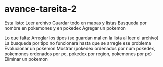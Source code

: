 # avance-tareita-2

Esta listo:
Leer archivo
Guardar todo en mapas y listas
Busqueda por nombre en pokemones y en pokedex
Agregar un pokemon

Lo que falta:
Arreglar los tipos (se guardan mal en la lista al leer el archivo)
La busqueda por tipo no funcionara hasta que se arregle ese problema
Evolucionar un pokemon
Mostrar (pokedex ordenados por num pokedex, pokemones ordenados por pc, pokedex por region, pokemones por pc)
Eliminar un pokemon